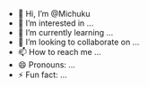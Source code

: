 - 👋 Hi, I’m @Michuku
- 👀 I’m interested in ...
- 🌱 I’m currently learning ...
- 💞️ I’m looking to collaborate on ...
- 📫 How to reach me ...
- 😄 Pronouns: ...
- ⚡ Fun fact: ...

<!---
Michuku/Michuku is a ✨ special ✨ repository because its `README.md` (this file) appears on your GitHub profile.
You can click the Preview link to take a look at your changes.
--->
